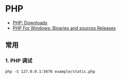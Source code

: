 # PHP

- [PHP: Downloads](https://www.php.net/downloads.php)
- [PHP For Windows: Binaries and sources Releases](https://windows.php.net/download/)

## 常用

### 1. PHP 调试

```shell
php -S 127.0.0.1:5670 example/static.php
```
